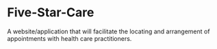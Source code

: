# Five-Star-Care
A website/application that will facilitate the locating and arrangement of appointments with health care practitioners.
